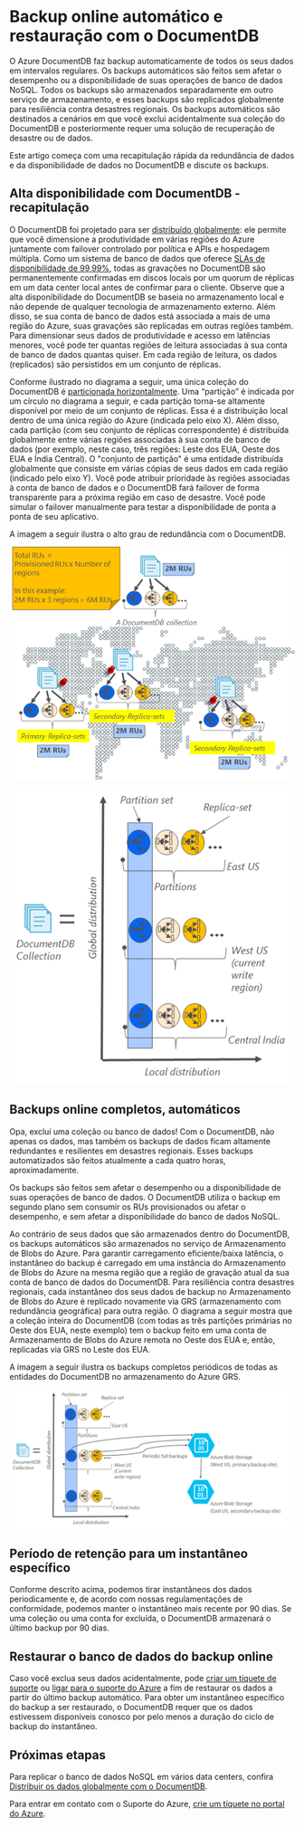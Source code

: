 <properties
	pageTitle="Backup e restauração com DocumentDB | Microsoft Azure"
	description="Saiba como executar o backup automático e a restauração de bancos de dados NoSQL com o Azure DocumentDB."
	keywords="backup e restauração, backup online"
	services="documentdb"
	documentationCenter=""
	authors="RahulPrasad16"
	manager="jhubbard"
	editor="monicar"/>

<tags
	ms.service="documentdb"
	ms.workload="data-services"
	ms.tgt_pltfrm="na"
	ms.devlang="multiple"
	ms.topic="article"
	ms.date="09/23/2016"
	ms.author="raprasa"/>

# Backup online automático e restauração com o DocumentDB 

O Azure DocumentDB faz backup automaticamente de todos os seus dados em intervalos regulares. Os backups automáticos são feitos sem afetar o desempenho ou a disponibilidade de suas operações de banco de dados NoSQL. Todos os backups são armazenados separadamente em outro serviço de armazenamento, e esses backups são replicados globalmente para resiliência contra desastres regionais. Os backups automáticos são destinados a cenários em que você exclui acidentalmente sua coleção do DocumentDB e posteriormente requer uma solução de recuperação de desastre ou de dados.

Este artigo começa com uma recapitulação rápida da redundância de dados e da disponibilidade de dados no DocumentDB e discute os backups.

## Alta disponibilidade com DocumentDB - recapitulação

O DocumentDB foi projetado para ser [distribuído globalmente](documentdb-distribute-data-globally.md): ele permite que você dimensione a produtividade em várias regiões do Azure juntamente com failover controlado por política e APIs e hospedagem múltipla. Como um sistema de banco de dados que oferece [SLAs de disponibilidade de 99,99%](https://azure.microsoft.com/support/legal/sla/documentdb/v1_0/), todas as gravações no DocumentDB são permanentemente confirmadas em discos locais por um quorum de réplicas em um data center local antes de confirmar para o cliente. Observe que a alta disponibilidade do DocumentDB se baseia no armazenamento local e não depende de qualquer tecnologia de armazenamento externo. Além disso, se sua conta de banco de dados está associada a mais de uma região do Azure, suas gravações são replicadas em outras regiões também. Para dimensionar seus dados de produtividade e acesso em latências menores, você pode ter quantas regiões de leitura associadas à sua conta de banco de dados quantas quiser. Em cada região de leitura, os dados (replicados) são persistidos em um conjunto de réplicas.

Conforme ilustrado no diagrama a seguir, uma única coleção do DocumentDB é [particionada horizontalmente](documentdb-partition-data.md). Uma “partição” é indicada por um círculo no diagrama a seguir, e cada partição torna-se altamente disponível por meio de um conjunto de réplicas. Essa é a distribuição local dentro de uma única região do Azure (indicada pelo eixo X). Além disso, cada partição (com seu conjunto de réplicas correspondente) é distribuída globalmente entre várias regiões associadas à sua conta de banco de dados (por exemplo, neste caso, três regiões: Leste dos EUA, Oeste dos EUA e Índia Central). O "conjunto de partição" é uma entidade distribuída globalmente que consiste em várias cópias de seus dados em cada região (indicado pelo eixo Y). Você pode atribuir prioridade às regiões associadas à conta de banco de dados e o DocumentDB fará failover de forma transparente para a próxima região em caso de desastre. Você pode simular o failover manualmente para testar a disponibilidade de ponta a ponta de seu aplicativo.

A imagem a seguir ilustra o alto grau de redundância com o DocumentDB.

![Alto grau de redundância com o DocumentDB](./media/documentdb-online-backup-and-restore/azure-documentdb-nosql-database-redundancy.png)


![Alto grau de redundância com o DocumentDB](./media/documentdb-online-backup-and-restore/azure-documentdb-nosql-database-global-distribution.png)

## Backups online completos, automáticos

Opa, excluí uma coleção ou banco de dados! Com o DocumentDB, não apenas os dados, mas também os backups de dados ficam altamente redundantes e resilientes em desastres regionais. Esses backups automatizados são feitos atualmente a cada quatro horas, aproximadamente.

Os backups são feitos sem afetar o desempenho ou a disponibilidade de suas operações de banco de dados. O DocumentDB utiliza o backup em segundo plano sem consumir os RUs provisionados ou afetar o desempenho, e sem afetar a disponibilidade do banco de dados NoSQL.

Ao contrário de seus dados que são armazenados dentro do DocumentDB, os backups automáticos são armazenados no serviço de Armazenamento de Blobs do Azure. Para garantir carregamento eficiente/baixa latência, o instantâneo do backup é carregado em uma instância do Armazenamento de Blobs do Azure na mesma região que a região de gravação atual da sua conta de banco de dados do DocumentDB. Para resiliência contra desastres regionais, cada instantâneo dos seus dados de backup no Armazenamento de Blobs do Azure é replicado novamente via GRS (armazenamento com redundância geográfica) para outra região. O diagrama a seguir mostra que a coleção inteira do DocumentDB (com todas as três partições primárias no Oeste dos EUA, neste exemplo) tem o backup feito em uma conta de Armazenamento de Blobs do Azure remota no Oeste dos EUA e, então, replicadas via GRS no Leste dos EUA.

A imagem a seguir ilustra os backups completos periódicos de todas as entidades do DocumentDB no armazenamento do Azure GRS.

![Backups completos periódicos de todas as entidades de DocumentDB no Armazenamento do Azure GRS](./media/documentdb-online-backup-and-restore/azure-documentdb-nosql-database-automatic-backup.png)


## Período de retenção para um instantâneo específico

Conforme descrito acima, podemos tirar instantâneos dos dados periodicamente e, de acordo com nossas regulamentações de conformidade, podemos manter o instantâneo mais recente por 90 dias. Se uma coleção ou uma conta for excluída, o DocumentDB armazenará o último backup por 90 dias.

## Restaurar o banco de dados do backup online

Caso você exclua seus dados acidentalmente, pode [criar um tíquete de suporte](https://portal.azure.com/?#blade/Microsoft_Azure_Support/HelpAndSupportBlade) ou [ligar para o suporte do Azure](https://azure.microsoft.com/support/options/) a fim de restaurar os dados a partir do último backup automático. Para obter um instantâneo específico do backup a ser restaurado, o DocumentDB requer que os dados estivessem disponíveis conosco por pelo menos a duração do ciclo de backup do instantâneo.

## Próximas etapas

Para replicar o banco de dados NoSQL em vários data centers, confira [Distribuir os dados globalmente com o DocumentDB](documentdb-distribute-data-globally.md).

Para entrar em contato com o Suporte do Azure, [crie um tíquete no portal do Azure](https://portal.azure.com/?#blade/Microsoft_Azure_Support/HelpAndSupportBlade).

<!---HONumber=AcomDC_0928_2016-->